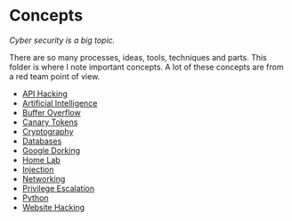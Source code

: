 # Concepts

*Cyber security is a big topic.*

There are so many processes, ideas, tools, techniques and parts. This folder is where I note important concepts. A lot of these concepts are from a red team point of view.

- [API Hacking](api_hacking.md)
- [Artificial Intelligence](artificial_intelligence.md)
- [Buffer Overflow](buffer_overflow.md)
- [Canary Tokens](canary_tokens.md)
- [Cryptography](cryptography.md)
- [Databases](databases.md)
- [Google Dorking](google_dorking.md)
- [Home Lab](home_lab.md)
- [Injection](injection.md)
- [Networking](networking.md)
- [Privilege Escalation](privilege_escalation.md)
- [Python](python.md)
- [Website Hacking](website_hacking.md)
